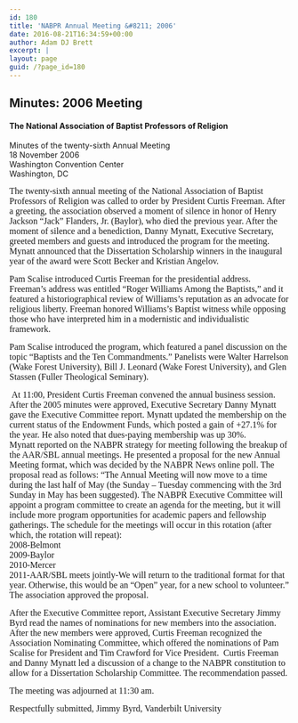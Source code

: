 ```yaml
---
id: 180
title: 'NABPR Annual Meeting &#8211; 2006'
date: 2016-08-21T16:34:59+00:00
author: Adam DJ Brett
excerpt: |
layout: page
guid: /?page_id=180
---
```

## Minutes: 2006 Meeting

#### The National Association of Baptist Professors of Religion  
Minutes of the twenty-sixth Annual Meeting  
18 November 2006  
Washington Convention Center  
Washington, DC

<span style="font-family: 'Times New Roman', Times, serif; font-size: medium;">The twenty-sixth annual meeting of the National Association of Baptist Professors of Religion was called to order by President Curtis Freeman. After a greeting, the association observed a moment of silence in honor of Henry Jackson “Jack” Flanders, Jr. (Baylor), who died the previous year. After the moment of silence and a benediction, Danny Mynatt, Executive Secretary, greeted members and guests and introduced the program for the meeting. Mynatt announced that the Dissertation Scholarship winners in the inaugural year of the award were Scott Becker and Kristian Angelov.</span>

<span style="font-family: 'Times New Roman', Times, serif; font-size: medium;">Pam Scalise introduced Curtis Freeman for the presidential address. Freeman’s address was entitled “Roger Williams Among the Baptists,” and it featured a historiographical review of Williams’s reputation as an advocate for religious liberty. Freeman honored Williams’s Baptist witness while opposing those who have interpreted him in a modernistic and individualistic framework.</span>

<span style="font-family: 'Times New Roman', Times, serif; font-size: medium;">Pam Scalise introduced the program, which featured a panel discussion on the topic “Baptists and the Ten Commandments.” Panelists were Walter Harrelson (Wake Forest University), Bill J. Leonard (Wake Forest University), and Glen Stassen (Fuller Theological Seminary).</span>

<span style="font-family: 'Times New Roman', Times, serif; font-size: medium;"> At 11:00, President Curtis Freeman convened the annual business session. After the 2005 minutes were approved, Executive Secretary Danny Mynatt gave the Executive Committee report. Mynatt updated the membership on the current status of the Endowment Funds, which posted a gain of +27.1% for the year. He also noted that dues-paying membership was up 30%.<br /> Mynatt reported on the NABPR strategy for meeting following the breakup of the AAR/SBL annual meetings. He presented a proposal for the new Annual Meeting format, which was decided by the NABPR News online poll. The proposal read as follows: “The Annual Meeting will now move to a time during the last half of May (the Sunday – Tuesday commencing with the 3rd Sunday in May has been suggested). The NABPR Executive Committee will appoint a program committee to create an agenda for the meeting, but it will include more program opportunities for academic papers and fellowship gatherings. The schedule for the meetings will occur in this rotation (after which, the rotation will repeat):<br /> 2008-Belmont<br /> 2009-Baylor<br /> 2010-Mercer<br /> 2011-AAR/SBL meets jointly-We will return to the traditional format for that year. Otherwise, this would be an “Open” year, for a new school to volunteer.” The association approved the proposal.</span>

<span style="font-family: 'Times New Roman', Times, serif; font-size: medium;">After the Executive Committee report, Assistant Executive Secretary Jimmy Byrd read the names of nominations for new members into the association. After the new members were approved, Curtis Freeman recognized the Association Nominating Committee, which offered the nominations of Pam Scalise for President and Tim Crawford for Vice President.  Curtis Freeman and Danny Mynatt led a discussion of a change to the NABPR constitution to allow for a Dissertation Scholarship Committee. The recommendation passed.</span>

<span style="font-family: 'Times New Roman', Times, serif; font-size: medium;">The meeting was adjourned at 11:30 am.</span>

<span style="font-family: 'Times New Roman', Times, serif; font-size: medium;">Respectfully submitted, Jimmy Byrd, Vanderbilt University</span>